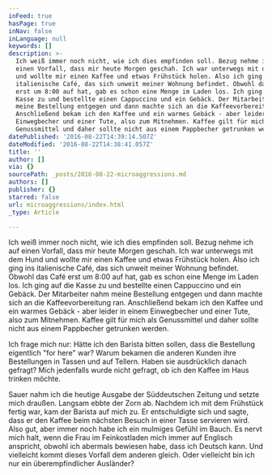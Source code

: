 ```yaml
---
inFeed: true
hasPage: true
inNav: false
inLanguage: null
keywords: []
description: >-
  Ich weiß immer noch nicht, wie ich dies empfinden soll. Bezug nehme ich auf
  einen Vorfall, dass mir heute Morgen geschah. Ich war unterwegs mit dem Hund
  und wollte mir einen Kaffee und etwas Frühstück holen. Also ich ging ins
  italienische Café, das sich unweit meiner Wohnung befindet. Obwohl das Café
  erst um 8:00 auf hat, gab es schon eine Menge im Laden los. Ich ging auf die
  Kasse zu und bestellte einen Cappuccino und ein Gebäck. Der Mitarbeiter nahm
  meine Bestellung entgegen und dann machte sich an die Kaffeevorbereitung ran.
  Anschließend bekam ich den Kaffee und ein warmes Gebäck - aber leider in einem
  Einwegbecher und einer Tute, also zum Mitnehmen. Kaffee gilt für mich als
  Genussmittel und daher sollte nicht aus einem Pappbecher getrunken werden. 
datePublished: '2016-08-22T14:39:14.507Z'
dateModified: '2016-08-22T14:38:41.057Z'
title: ''
author: []
via: {}
sourcePath: _posts/2016-08-22-microaggressions.md
authors: []
publisher: {}
starred: false
url: microaggressions/index.html
_type: Article

---
```

Ich weiß immer noch nicht, wie ich dies empfinden soll. Bezug nehme ich auf einen Vorfall, dass mir heute Morgen geschah. Ich war unterwegs mit dem Hund und wollte mir einen Kaffee und etwas Frühstück holen. Also ich ging ins italienische Café, das sich unweit meiner Wohnung befindet. Obwohl das Café erst um 8:00 auf hat, gab es schon eine Menge im Laden los. Ich ging auf die Kasse zu und bestellte einen Cappuccino und ein Gebäck. Der Mitarbeiter nahm meine Bestellung entgegen und dann machte sich an die Kaffeevorbereitung ran. Anschließend bekam ich den Kaffee und ein warmes Gebäck - aber leider in einem Einwegbecher und einer Tute, also zum Mitnehmen. Kaffee gilt für mich als Genussmittel und daher sollte nicht aus einem Pappbecher getrunken werden.

Ich frage mich nur: Hätte ich den Barista bitten sollen, dass die Bestellung eigentlich "for here" war? Warum bekamen die anderen Kunden ihre Bestellungen in Tassen und auf Tellern. Haben sie ausdrücklich danach gefragt? Mich jedenfalls wurde nicht gefragt, ob ich den Kaffee im Haus trinken möchte. 

Sauer nahm ich die heutige Ausgabe der Süddeutschen Zeitung und setzte mich draußen. Langsam ebbte der Zorn ab. Nachdem ich mit dem Frühstück fertig war, kam der Barista auf mich zu. Er entschuldigte sich und sagte, dass er den Kaffee beim nächsten Besuch in einer Tasse servieren wird. Also gut, aber immer noch habe ich ein mulmiges Gefühl im Bauch. Es nervt mich halt, wenn die Frau im Feinkostladen mich immer auf Englisch anspricht, obwohl ich abermals bewiesen habe, dass ich Deutsch kann. Und vielleicht kommt dieses Vorfall dem anderen gleich. Oder vielleicht bin ich nur ein überempfindlicher Ausländer?